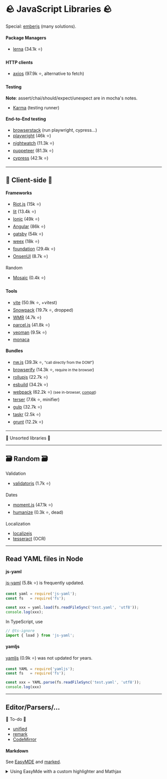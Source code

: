 # 🪨 JavaScript Libraries 🪨

<div class="row row-cols-md-2 mt-4"><div>

Special: [emberjs](https://github.com/emberjs) (many solutions).

#### Package Managers

* [lerna](https://lerna.js.org/) (34.1k ⭐)

#### HTTP clients

* [axios](https://axios-http.com/) (97.9k ⭐, alternative to fetch)
</div><div>

#### Testing

**Note**: assert/chai/should/expect/unexpect are in mocha's notes.

* [Karma](https://github.com/karma-runner) (testing runner)

#### End-to-End testing

* [browserstack](https://www.browserstack.com/) (run playwright, cypress...)
* [playwright](https://github.com/microsoft/playwright) (46k ⭐)
* [nightwatch](https://github.com/nightwatchjs/nightwatch) (11.3k ⭐)
* [puppeteer](https://github.com/puppeteer/puppeteer) (81.3k ⭐)
* [cypress](https://github.com/cypress-io/cypress) (42.1k ⭐)

</div></div>

<hr class="sep-both">

## 🚀 Client-side 🚀

<div class="row row-cols-md-2 mt-4"><div>

#### Frameworks

* [Riot.js](https://github.com/riot/riot) (15k ⭐)
* [lit](https://github.com/lit/lit) (13.4k ⭐)
* [Ionic](https://github.com/ionic-team/ionic-framework) (49k ⭐)
* [Angular](https://github.com/angular/angular) (86k ⭐)
* [gatsby](https://github.com/gatsbyjs/gatsby) (54k ⭐)
* [weex](https://github.com/alibaba/weex) (18k ⭐)
* [foundation](https://github.com/foundation/foundation-sites) (29.4k ⭐)
* [OnsenUI](https://github.com/OnsenUI/OnsenUI) (8.7k ⭐)

Random

* [Mosaic](https://github.com/Authman2/Mosaic) (0.4k ⭐)
</div><div>

#### Tools

* [vite](https://vitejs.dev/) (50.9k ⭐, +vitest)
* [Snowpack](https://www.snowpack.dev/) (19.7k ⭐, dropped)
* [WMR](https://github.com/preactjs/wmr) (4.7k ⭐)
* [parcel.js](https://github.com/parcel-bundler/parcel) (41.8k ⭐)
* [yeoman](https://github.com/yeoman/yeoman) (9.5k ⭐)
* [monaca](https://monaca.io/)

#### Bundles

* [nw.js](https://github.com/nwjs/nw.js/) (39.3k ⭐, <small>"call directly from the DOM"</small>)
* [browserify](https://github.com/browserify/browserify) (14.3k ⭐, <small>require in the browser</small>)
* [rollupjs](https://github.com/rollup/rollup) (22.7k ⭐)
* [esbuild](https://github.com/evanw/esbuild) (34.2k ⭐)
* [webpack](https://webpack.js.org/) (62.2k ⭐) <small>(see in-browser, [compat](https://github.com/ElemeFE/obsolete-webpack-plugin))</small>
* [terser](https://github.com/terser/terser) (7.6k ⭐, minifier)
* [gulp](https://github.com/gulpjs/gulp) (32.7k ⭐)
* [taskr](https://github.com/lukeed/taskr) (2.5k ⭐)
* [grunt](https://github.com/lukeed/taskr) (12.2k ⭐)
</div></div>

<hr class="sep-both">

<p class="text-center display-5">🔎 Unsorted libraries 🔎</p>

<hr class="sep-both">

## 🗃️ Random 🗃 ️

<div class="row row-cols-md-2 mt-4"><div>

Validation

* [validatorjs](https://github.com/mikeerickson/validatorjs) (1.7k ⭐)

Dates

* [moment.js](https://github.com/moment/moment/) (47.1k ⭐)
* [humanize](https://www.npmjs.com/package/humanize) (0.3k ⭐, dead)
</div><div>

Localization

* [localizejs](https://localizejs.com/)
* [tesseract](https://github.com/naptha/tesseract.js) (OCR)
</div></div>

<hr class="sep-both">

## Read YAML files in Node

<div class="row row-cols-md-2"><div>

#### js-yaml

[js-yaml](https://www.npmjs.com/package/js-yaml) (5.8k ⭐) is frequently updated.

```javascript
const yaml = require('js-yaml');
const fs   = require('fs');

const xxx = yaml.load(fs.readFileSync('test.yaml', 'utf8'));
console.log(xxx);
```

In TypeScript, use

```typescript
// @ts-ignore
import { load } from 'js-yaml';
```
</div><div>

#### yamljs

[yamljs](https://www.npmjs.com/package/yamljs) (0.9k ⭐) was not updated for years.

```javascript
const YAML = require('yamljs');
const fs   = require('fs');

const xxx = YAML.parse(fs.readFileSync('test.yaml', 'utf8'));
console.log(xxx)
```
</div></div>

<hr class="sep-both">

## Editor/Parsers/...

<div class="row row-cols-md-2 mt-4"><div>

👻 To-do 👻

* [unified](https://github.com/unifiedjs/unified)
* [remark](https://github.com/remarkjs/remark)
* [CodeMirror](https://github.com/codemirror/dev/)

</div><div>

#### Markdown

See [EasyMDE](https://github.com/Ionaru/easy-markdown-editor) and [marked](https://github.com/markedjs/marked).

<details class="details-e">
<summary>Using EasyMde with a custom highlighter and Mathjax</summary>

This code is **old**, and **need to be completely rewritten**.

```html
<link rel="stylesheet" href="https://unpkg.com/easymde@2.16.0/dist/easymde.min.css" integrity="sha256-rx7mVtufBWbJp2lFfXVNuOQJqIg3pmKeh8jS6RQ6Ock=" crossorigin="anonymous" referrerpolicy="no-referrer">

<label hidden for="editor"></label>
<textarea id="editor" name="file" form="upload-form"><?=$content?></textarea>

<script src="https://unpkg.com/easymde@2.16.0/dist/easymde.min.js"
        integrity="sha256-FFV66UtTp49ryn2U5JZS7IM96dx4/qy+aBAGekRPjao="
        crossorigin="anonymous" referrerpolicy="no-referrer"></script>

<script>
  MathJax = {
    tex: {
      inlineMath: [['$', '$'], ['\\(', '\\)']],
      displayMath: [['@', '@'], ['\\[', '\\]']],
    }
  };
</script>

<script id="MathJax-script" async
        src="https://cdnjs.cloudflare.com/ajax/libs/mathjax/3.2.0/es5/tex-mml-chtml.min.js"
        integrity="sha512-9DkJEmXbL/Tdj8b1SxJ4H2p3RCAXKsu8RqbznEjhFYw0cFIWlII+PnGDU2FX3keyE9Ev6eFaDPyEAyAL2cEX0Q=="
        crossorigin="anonymous" referrerpolicy="no-referrer"></script>

<script src="https://cdnjs.cloudflare.com/ajax/libs/marked/3.0.7/marked.min.js" integrity="sha512-a+W0h6Sho4fGYABZAQg6zdWP/qtyE+gzeVfNB/UApXRLuHKh7bT3TeA/LUOno+pcDjX0Vfzgtz6crFQC3YL9lA==" crossorigin="anonymous" referrerpolicy="no-referrer"></script>

<link rel="stylesheet" href="https://cdnjs.cloudflare.com/ajax/libs/KaTeX/0.13.18/katex.min.css" integrity="sha512-nii0D5CrWiLjtPcfU3pQJifaRLxKKVut/hbsazsodCcIOERZbwLH7dQxzOKy3Ey/Fv8fXCA9+Rf+wQzqklbEJQ==" crossorigin="anonymous" referrerpolicy="no-referrer" />
<script src="https://cdnjs.cloudflare.com/ajax/libs/KaTeX/0.13.18/katex.min.js" integrity="sha512-DAZH0Wu7q9Hnm0Fw8tRZsTeQBzIugiUy6k2r7E0KKMlC2nBvvrNSH/LVnGueCXRfDs5epP+Ieoh3L+VzSKi0Aw==" crossorigin="anonymous" referrerpolicy="no-referrer"></script>

<link rel="stylesheet" href="https://cdnjs.cloudflare.com/ajax/libs/highlight.js/11.4.0/styles/base16/materia.min.css" integrity="sha512-OekoFypwczt07fw6kJhvvRo4rbmyK/o6fh4NTw7tKeSPO9SXRZH+2sln1h51KPj0zSBA6/WUiW/eJog2YVn9lA==" crossorigin="anonymous" referrerpolicy="no-referrer" />

<script src="https://cdnjs.cloudflare.com/ajax/libs/highlight.js/11.4.0/highlight.min.js" integrity="sha512-IaaKO80nPNs5j+VLxd42eK/7sYuXQmr+fyywCNA0e+C6gtQnuCXNtORe9xR4LqGPz5U9VpH+ff41wKs/ZmC3iA==" crossorigin="anonymous" referrerpolicy="no-referrer"></script>
<script src="https://cdnjs.cloudflare.com/ajax/libs/highlight.js/11.4.0/languages/markdown.min.js" integrity="sha512-8YFObAd0dPoua15RGQBCDtnXMA4zJnAxaL4QSjgLLEKmJ1A2Aar7M1gamz2512/mKzx1ut96KNV7ggEV8WvRxg==" crossorigin="anonymous" referrerpolicy="no-referrer"></script>

<script>
  function renderMath(matches, text, inline=true, size=2) {
    if (matches != null){
      const options = inline ? {output: "html"} :  { displayMode: true, output: "html" };
      for (const m of matches) {
        let latex = m.substring(size, m.length - size);
        let parsed;
        try {
          parsed = katex.renderToString(latex, options);
        } catch (e) {
          if (e.name === "ParseError"){
            if (latex.indexOf("&") !== -1) {
              latex = latex.replaceAll("&lt;", "<")
              latex = latex.replaceAll("&gt;", ">")
              parsed = katex.renderToString(latex, options);
            }
          }
        }
        text = text.replace(m, parsed)
      }
    }
    return text;
  }

  function createLocalURL(URL) {
    return URL;
  }

  marked.setOptions({
    highlight: function (code, language) {
      if (language && hljs.getLanguage(language)) {
        return hljs.highlight(code, { language: language, format: 'html' }).value;
      } else {
        return hljs.highlightAuto(code).value;
      }
    }
  });

  marked.use({
    renderer: {
      text(text) {
        // rendering $$
        if (text.indexOf("$") !== -1) {
          text = renderMath(text.match(/\$+([^$]+)\$+/g), text, true, 1)
        }
        // rendering @@
        if (text.indexOf("@") !== -1) {
          text = renderMath(text.match(/@+([^@]+)@+/g), text, false, 1)
        }
        return text;
      },
      html(text) {
        if (text.indexOf("\(") !== -1) {
          text = renderMath(text.match(/\\\(([^)]+)\\\)+/g), text)
        }
        if (text.indexOf("\[") !== -1) {
          text = renderMath(text.match(/\\\[[^\]]+\\]/g), text, false)
        }
        if (text.indexOf("<script") !== -1 || text.indexOf("</script") !== -1) {
          text = text.replace("<script", "&lt;script")
          text = text.replace("</script", "&lt;/script")
        }
        return text;
      },
      link(href, title, text) {
        // this isn't a "real" link since it's not starting with http or https (=>h)
        if (href[0] !== "h") {
          return `<a href="${createLocalURL(href)}" target="_blank">${text}</a>`;
        }
        // default
        return `<a href="${href}" rel="noopener noreferrer" target="_blank">${text}</a>`;
      },
      image(src, title, text) {
        // this isn't a "real" image since it's not starting with http or https (=>h)
        if (src[0] !== "h") {
          src = createLocalURL(src, `<?=IMAGE_PATH?>`);
        }
        // default
        return `<img src="${src}" alt="${text}" >`;
      }
    }
  });

  const editor = new EasyMDE({
    autofocus: true,
    element: document.getElementById("editor"),
    forceSync: true,
    indentWithTabs: true,
    insertTexts: {
      horizontalRule: ["", "\n\n-----\n\n"],
      image: ["![](<?=$folder?>", ")"],
      link: ["[", "](<?=$folder?>)",")"],
      table: ["", "\n\n| Column 1 | Column 2 | Column 3 |\n| -------- | -------- | -------- |\n| Text     | Text      | Text     |\n\n"],
    },
    lineWrapping: true,
    height: "700px",
    maxHeight: "700px",
    parsingConfig: {
      allowAtxHeaderWithoutSpace: false,
      strikethrough: false,
      underscoresBreakWords: true,
    },
    placeholder: "Type here...",
    shortcuts: { drawTable: "Cmd-Alt-T" },
    showIcons: ["code", "table", "horizontal-rule"],
    spellChecker: true,
    status: ["autosave", "lines", "words", "cursor", {
      className: "keystrokes",
      defaultValue: function(el) {
        this.keystrokes = 0;
        el.innerHTML = "0 Keystrokes";
      },
      onUpdate: function(el) {
        el.innerHTML = ++this.keystrokes + " Keystrokes";
      },
    }], // Another optional usage, with a custom status bar item that counts keystrokes
    styleSelectedText: true,
    sideBySideFullscreen: false,
    syncSideBySidePreviewScroll: true,
    tabSize: 4,
    toolbar: [
      'bold', 'italic', 'heading',
      '|',
      'code', 'quote', 'unordered-list', 'ordered-list',
      '|',
      'link', 'image', 'table', 'horizontal-rule',
      '|',
      'side-by-side', {
        name: "guide",
        action: "<?=site_url("syntax")?>",
        className: "fa fa-question-circle",
        title: "Syntax",
      }, 'undo', 'redo',
    ],
    toolbarTips: true,
    previewRender: function(plainText) {
      return marked(plainText); // Returns HTML from a custom parser
    },
  });
  editor.toggleSideBySide();
</script>
```
</details>
</div></div>